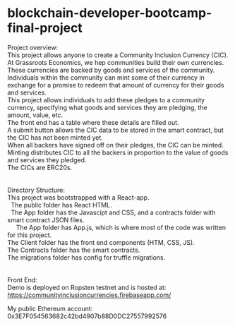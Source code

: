 # blockchain-developer-bootcamp-final-project

Project overview:<br />
This project allows anyone to create a Community Inclusion Currency (CIC).<br />
At Grassroots Economics, we hep communities build their own currencies.<br />
These currencies are backed by goods and services of the community.<br />
Individuals within the community can mint some of their currency in exchange for a promise to redeem that amount of currency for their goods and services.<br />
This project allows individuals to add these pledges to a community currency, specifying what goods and services they are pledging, the amount, value, etc.<br />
The front end has a table where these details are filled out.<br />
A submit button allows the CIC data to be stored in the smart contract, but the CIC has not been minted yet.<br />
When all backers have signed off on their pledges, the CIC can be minted.<br />
Minting distributes CIC to all the backers in proportion to the value of goods and services they pledged.<br />
The CICs are ERC20s.<br />
<br />
<br />
Directory Structure:<br />
This project was bootstrapped with a React-app.<br />
 
	The public folder has React HTML.<br />
 
	The App folder has the Javascipt and CSS, and a contracts folder with smart contract JSON files.<br />
  
  &nbsp;&nbsp;The App folder has App.js, which is where most of the code was written for this project.<br />
The Client folder has the front end components (HTM, CSS, JS).<br />
The Contracts folder has the smart contracts.<br />
The migrations folder has config for truffle migrations.<br />
<br />
<br />
Front End:<br />
Demo is deployed on Ropsten testnet and is hosted at:<br />
https://communityinclusioncurrencies.firebaseapp.com/

My public Ethereum account: 0x3E7F054563682c42bd4907b88D0DC27557992576
